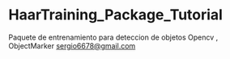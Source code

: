 HaarTraining_Package_Tutorial
=============================

Paquete de entrenamiento para deteccion de objetos Opencv , ObjectMarker
sergio6678@gmail.com
